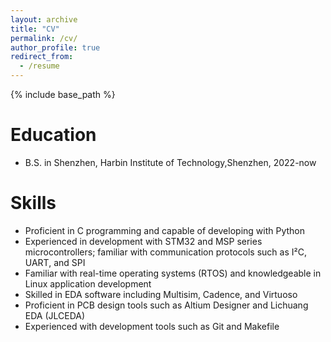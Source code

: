 ```yaml
---
layout: archive
title: "CV"
permalink: /cv/
author_profile: true
redirect_from:
  - /resume
---
```


{% include base_path %}

Education
======
<!-- * Ph.D in Version Control Theory, GitHub University, 2018 (expected)
* M.S. in Jekyll, GitHub University, 2014 -->
* B.S. in Shenzhen, Harbin Institute of Technology,Shenzhen, 2022-now

<!-- Work experience
======
* Spring 2024: Academic Pages Collaborator
  * GitHub University
  * Duties includes: Updates and improvements to template
  * Supervisor: The Users

* Fall 2015: Research Assistant
  * GitHub University
  * Duties included: Merging pull requests
  * Supervisor: Professor Hub

* Summer 2015: Research Assistant
  * GitHub University
  * Duties included: Tagging issues
  * Supervisor: Professor Git -->
  
Skills
======
* Proficient in C programming and capable of developing with Python
* Experienced in development with STM32 and MSP series microcontrollers; familiar with communication protocols such as I²C, UART, and SPI
* Familiar with real-time operating systems (RTOS) and knowledgeable in Linux application development
* Skilled in EDA software including Multisim, Cadence, and Virtuoso
* Proficient in PCB design tools such as Altium Designer and Lichuang EDA (JLCEDA)
* Experienced with development tools such as Git and Makefile


<!-- Publications
======
  <ul>{% for post in site.publications reversed %}
    {% include archive-single-cv.html %}
  {% endfor %}</ul>
  
Talks
======
  <ul>{% for post in site.talks reversed %}
    {% include archive-single-talk-cv.html  %}
  {% endfor %}</ul>
  
Teaching
======
  <ul>{% for post in site.teaching reversed %}
    {% include archive-single-cv.html %}
  {% endfor %}</ul>
  
Service and leadership
======
* Currently signed in to 43 different slack teams -->
